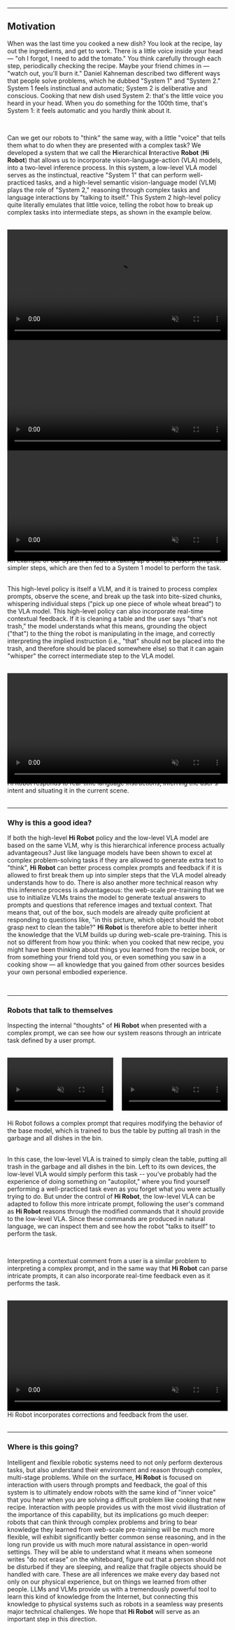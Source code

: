 
----

## Motivation

When was the last time you cooked a new dish? You look at the recipe, lay out the ingredients, and get to work. There is a little voice inside your head &mdash; "oh I forgot, I need to add the tomato." You think carefully through each step, periodically checking the recipe. Maybe your friend chimes in &mdash; "watch out, you'll burn it." Daniel Kahneman described two different ways that people solve problems, which he dubbed "System 1" and "System 2." System 1 feels instinctual and automatic; System 2 is deliberative and conscious. Cooking that new dish used System 2: that's the little voice you heard in your head. When you do something for the 100th time, that's System 1: it feels automatic and you hardly think about it.

<br>

Can we get our robots to "think" the same way, with a little "voice" that tells them what to do when they are presented with a complex task? We developed a system that we call the **H**ierarchical **I**nteractive **Robot** (**Hi Robot**) that allows us to incorporate vision-language-action (VLA) models, into a two-level inference process. In this system, a low-level VLA model serves as the instinctual, reactive "System 1" that can perform well-practiced tasks, and a high-level semantic vision-language model (VLM) plays the role of "System 2," reasoning through complex tasks and language interactions by "talking to itself." This System 2 high-level policy quite literally emulates that little voice, telling the robot how to break up complex tasks into intermediate steps, as shown in the example below.

<br>

<figure style="margin: 0; padding: 0;">
    <video width="100%" controls autoplay loop muted>
        <source src="./video/video1_1.mp4" type="video/mp4">
    </video>
    <video width="100%" controls autoplay loop muted>
        <source src="./video/video1_2.mp4" type="video/mp4">
    </video>
    <video width="100%" controls autoplay loop muted>
        <source src="./video/video1_3.mp4" type="video/mp4">
    </video>
    <figcaption class="imgcaption" style="margin-top: -10px;">An example of our System 2 model breaking up a complex user prompt into simpler steps, which are then fed to a System 1 model to perform the task.</figcaption>
</figure>

<br>

This high-level policy is itself a VLM, and it is trained to process complex prompts, observe the scene, and break up the task into bite-sized chunks, whispering individual steps ("pick up one piece of whole wheat bread") to the VLA model. This high-level policy can also incorporate real-time contextual feedback. If it is cleaning a table and the user says "that's not trash," the model understands what this means, grounding the object ("that") to the thing the robot is manipulating in the image, and correctly interpreting the implied instruction (i.e., "that" should not be placed into the trash, and therefore should be placed somewhere else) so that it can again "whisper" the correct intermediate step to the VLA model.

<br>

<figure style="margin: 0; padding: 0;">
    <video width="100%" controls autoplay loop muted>
        <source src="./video/blog_video2_v2_ann.mp4" type="video/mp4">
    </video>
    <figcaption class="imgcaption" style="margin-top: -10px;">Hi Robot responds to real-time language instructions, inferring the user's intent and situating it in the current scene.</figcaption>
</figure>

<br>

----
### Why is this a good idea?

If both the high-level **Hi Robot** policy and the low-level VLA model are based on the same VLM, why is this hierarchical inference process actually advantageous? Just like language models have been shown to excel at complex problem-solving tasks if they are allowed to generate extra text to "think", **Hi Robot** can better process complex prompts and feedback if it is allowed to first break them up into simpler steps that the VLA model already understands how to do. There is also another more technical reason why this inference process is advantageous: the web-scale pre-training that we use to initialize VLMs trains the model to generate textual answers to prompts and questions that reference images and textual context. That means that, out of the box, such models are already quite proficient at responding to questions like, "in this picture, which object should the robot grasp next to clean the table?" **Hi Robot** is therefore able to better inherit the knowledge that the VLM builds up during web-scale pre-training. This is not so different from how you think: when you cooked that new recipe, you might have been thinking about things you learned from the recipe book, or from something your friend told you, or even something you saw in a cooking show &mdash; all knowledge that you gained from other sources besides your own personal embodied experience.

<br>

----
### Robots that talk to themselves

Inspecting the internal "thoughts" of **Hi Robot** when presented with a complex prompt, we can see how our system reasons through an intricate task defined by a user prompt.

<br>

<figure style="margin: 0; padding: 0;">
    <div style="display: flex; gap: 20px; margin-bottom: 20px;">
        <div style="flex: 1;">
            <figcaption class="imgcaption" style="margin-top: 0px;"></figcaption>
            <video width="100%" controls autoplay loop muted>
                <source src="./video/blog_post_video3_clean_everything_compressed.mp4" type="video/mp4">
            </video>
        </div>
        <div style="flex: 1;">
            <figcaption class="imgcaption" style="margin-top: 0px;"></figcaption>
            <video width="100%" controls autoplay loop muted>
                <source src="./video/blog_post_video3_only_trash_ann.mp4" type="video/mp4">
            </video>
        </div>
    </div>
    <figcaption class="imgcaption" style="margin-top: 0;">Hi Robot follows a complex prompt that requires modifying the behavior of the base model, which is trained to bus the table by putting all trash in the garbage and all dishes in the bin.</figcaption>
</figure>

<br>


In this case, the low-level VLA is trained to simply clean the table, putting all trash in the garbage and all dishes in the bin. Left to its own devices, the low-level VLA would simply perform this task -- you've probably had the experience of doing something on "autopilot," where you find yourself performing a well-practiced task even as you forget what you were actually trying to do. But under the control of **Hi Robot**, the low-level VLA can be adapted to follow this more intricate prompt, following the user's command as **Hi Robot** reasons through the modified commands that it should provide to the low-level VLA. Since these commands are produced in natural language, we can inspect them and see how the robot "talks to itself" to perform the task.

<br>

Interpreting a contextual comment from a user is a similar problem to interpreting a complex prompt, and in the same way that **Hi Robot** can parse intricate prompts, it can also incorporate real-time feedback even as it performs the task.

<br>

<figure style="margin: 0; padding: 0;">
  <video width="100%" controls autoplay loop muted>
    <source src="./video/blog_video4_v2_ann.mp4" type="video/mp4">
  </video>
  <figcaption class="imgcaption" style="margin-top: 0;">Hi Robot incorporates corrections and feedback from the user.</figcaption>
</figure>

<br>


----
### Where is this going?

Intelligent and flexible robotic systems need to not only perform dexterous tasks, but also understand their environment and reason through complex, multi-stage problems. While on the surface, **Hi Robot** is focused on interaction with users through prompts and feedback, the goal of this system is to ultimately endow robots with the same kind of "inner voice" that you hear when you are solving a difficult problem like cooking that new recipe. Interaction with people provides us with the most vivid illustration of the importance of this capability, but its implications go much deeper: robots that can think through complex problems and bring to bear knowledge they learned from web-scale pre-training will be much more flexible, will exhibit significantly better common sense reasoning, and in the long run provide us with much more natural assistance in open-world settings. They will be able to understand what it means when someone writes "do not erase" on the whiteboard, figure out that a person should not be disturbed if they are sleeping, and realize that fragile objects should be handled with care. These are all inferences we make every day based not only on our physical experience, but on things we learned from other people. LLMs and VLMs provide us with a tremendously powerful tool to learn this kind of knowledge from the Internet, but connecting this knowledge to physical systems such as robots in a seamless way presents major technical challenges. We hope that **Hi Robot** will serve as an important step in this direction.

<br>
<br>